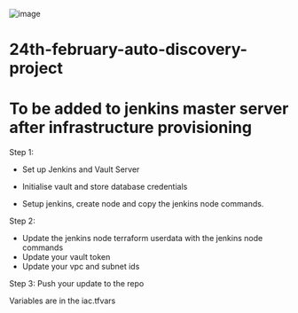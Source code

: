 
![image](https://github.com/user-attachments/assets/3fd22c52-f6a8-4b6b-80ba-cb75e157d41d)


# 24th-february-auto-discovery-project
# To be added to jenkins master server after infrastructure provisioning
<!-- #sudo cat <<EOT>> /etc/docker/daemon.json
{
  "insecure-registries" : ["${var.nexus-ip}:8085"]
}
EOT -->


Step 1: 
- Set up Jenkins and Vault Server
  <!-- Install necessary plugins to extend jenkins functionalities
    Docker, Sonarqube scanner, Slack, maven-integratio, pipeline stage view, terraform, nexus artifact uploader, owaps, owaps zap
   -->

- Initialise vault and store database credentials
- Setup jenkins, create node and copy the jenkins node commands.

Step 2:

- Update the jenkins node terraform userdata with the jenkins node commands
- Update your vault token
- Update your vpc and subnet ids

Step 3:
Push your update to the repo


Variables are in the iac.tfvars


